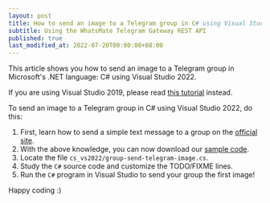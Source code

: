 ```yaml
---
layout: post
title: How to send an image to a Telegram group in C# using Visual Studio 2022
subtitle: Using the WhatsMate Telegram Gateway REST API
published: true
last_modified_at: 2022-07-20T00:00:00+08:00
---
```


This article shows you how to send an image to a Telegram group in Microsoft's .NET language: C# using Visual Studio 2022.

If you are using Visual Studio 2019, please read [this tutorial](/2022-06-24-send-telegram-image-group-c-sharp-dot-net/) instead.

To send an image to a Telegram group in C# using Visual Studio 2022, do this:

1. First, learn how to send a simple text message to a group on the [official site](https://www.whatsmate.net/telegram-group-message-api.html). 
2. With the above knowledge, you can now download our [sample code](https://github.com/whatsmate/telegram-demos/archive/master.zip).
3. Locate the file `cs_vs2022/group-send-telegram-image.cs`.  <script src="https://gist.github.com/whatsmate/b16588c76b0f9e531d5ef0a509243682.js"></script>
4. Study the `C#` source code and customize the TODO/FIXME lines.
5. Run the `C#` program in Visual Studio to send your group the first image!


Happy coding :) 


<br>
<script async src="//pagead2.googlesyndication.com/pagead/js/adsbygoogle.js"></script>
<ins class="adsbygoogle"
     style="display:inline-block;width:728px;height:90px"
     data-ad-client="ca-pub-7383487179928477"
     data-ad-slot="6959057004"></ins>
<script>
(adsbygoogle = window.adsbygoogle || []).push({});
</script>
<br>

